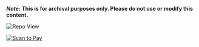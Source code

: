 <strong>*Note*: This is for archival purposes only. Please do not use or modify this content.</strong>

![Repo View](https://komarev.com/ghpvc/?username=aayushx402&style=for-the-badge&color=blue)

[![Scan to Pay](https://img.shields.io/badge/Scan_to_Pay-QR_Code-blue?style=flat-square&logo=wallet)](https://github.com/yourusername/yourrepository/raw/main/qrcode.png)






